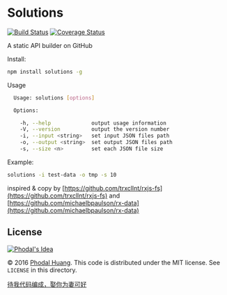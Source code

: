 # Solutions

[![Build Status](https://travis-ci.org/phodal/solutions.svg?branch=master)](https://travis-ci.org/phodal/solutions)
[![Coverage Status](https://coveralls.io/repos/github/phodal/solutions/badge.svg?branch=master)](https://coveralls.io/github/phodal/solutions?branch=master)


A static API builder on GitHub

Install:

```bash
npm install solutions -g
```

Usage

```bash
  Usage: solutions [options]

  Options:

    -h, --help             output usage information
    -V, --version          output the version number
    -i, --input <string>   set input JSON files path
    -o, --output <string>  set output JSON files path
    -s, --size <n>         set each JSON file size
```    

Example:

```bash
solutions -i test-data -o tmp -s 10
```


inspired & copy by [https://github.com/trxcllnt/rxjs-fs](https://github.com/trxcllnt/rxjs-fs) and [https://github.com/michaelbpaulson/rx-data](https://github.com/michaelbpaulson/rx-data)

License
---

[![Phodal's Idea](http://brand.phodal.com/shields/idea-small.svg)](http://ideas.phodal.com/)

© 2016 [Phodal Huang](https://www.phodal.com). This code is distributed under the MIT license. See `LICENSE` in this directory.

[待我代码编成，娶你为妻可好](http://www.xuntayizhan.com/person/ji-ke-ai-qing-zhi-er-shi-dai-wo-dai-ma-bian-cheng-qu-ni-wei-qi-ke-hao-wan/)
